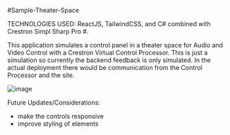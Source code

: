 #Sample-Theater-Space

TECHNOLOGIES USED: ReactJS, TailwindCSS, and C# combined with Crestron Simpl Sharp Pro #.

This application simulates a control panel in a theater space for Audio and Video Control with a Crestron Virtual Control Processor. 
This is just a simulation so currently the backend feedback is only simulated.
In the actual deployment there would be communication from the Control Processor and the site.

![image](https://user-images.githubusercontent.com/110023169/209396014-74530ecd-4954-4ea7-803f-dad2242ddaf0.png)


Future Updates/Considerations:
- make the controls responsive
- improve styling of elements
